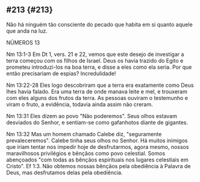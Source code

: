 ## #213 {#213}

Não há ninguém tão consciente do pecado que habita em si quanto aquele que anda na luz.

NÚMEROS 13

Nm 13:1-3 Em Dt 1, vers. 21 e 22, vemos que este desejo de investigar a terra começou com os filhos de Israel. Deus os havia trazido do Egito e prometeu introduzi-los na boa terra, e disse a eles como ela seria. Por que então precisariam de espias? Incredulidade!

Nm 13:22-28 Eles logo descobriram que a terra era exatamente como Deus lhes havia falado. Era uma terra de onde manava leite e mel, e trouxeram com eles alguns dos frutos da terra. As pessoas ouviram o testemunho e viram o fruto, a evidência, todavia ainda assim não creram.

Nm 13:31 Eles dizem ao povo &quot;Não poderemos&quot;. Seus olhos estavam desviados do Senhor, e sentiam-se como gafanhotos diante de gigantes.

Nm 13:32 Mas um homem chamado Calebe diz, &quot;seguramente prevaleceremos&quot;. Calebe tinha seus olhos no Senhor. Há muitos inimigos que iriam tentar nos impedir hoje de desfrutarmos, agora mesmo, nossos maravilhosos privilégios e bênçãos como povo celestial. Somos abençoados &quot;com todas as bênçãos espirituais nos lugares celestiais em Cristo&quot;. Ef 1:3\. Não obtemos nossas bênçãos pela obediência à Palavra de Deus, mas desfrutamos delas pela obediência.